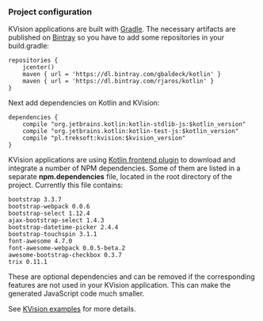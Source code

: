 ### Project configuration

KVision applications are built with [Gradle](https://gradle.org/).
The necessary artifacts are published on [Bintray](https://bintray.com/) so you have to add some repositories in your build.gradle:

    repositories {
        jcenter()
        maven { url = 'https://dl.bintray.com/gbaldeck/kotlin' }
        maven { url = 'https://dl.bintray.com/rjaros/kotlin' }
    }

Next add dependencies on Kotlin and KVision:

    dependencies {
        compile "org.jetbrains.kotlin:kotlin-stdlib-js:$kotlin_version"
        compile "org.jetbrains.kotlin:kotlin-test-js:$kotlin_version"
        compile "pl.treksoft:kvision:$kvision_version"
    }

KVision applications are using [Kotlin frontend plugin](https://github.com/Kotlin/kotlin-frontend-plugin) 
to download and integrate a number of NPM dependencies. Some of them are listed in 
a separate **npm.dependencies** file, located in the root directory of the project. 
Currently this file contains:

    bootstrap 3.3.7
    bootstrap-webpack 0.0.6
    bootstrap-select 1.12.4
    ajax-bootstrap-select 1.4.3
    bootstrap-datetime-picker 2.4.4
    bootstrap-touchspin 3.1.1
    font-awesome 4.7.0
    font-awesome-webpack 0.0.5-beta.2
    awesome-bootstrap-checkbox 0.3.7
    trix 0.11.1

These are optional dependencies and can be removed if the corresponding features are not used in your KVision application.
This can make the generated JavaScript code much smaller.

See [KVision examples](https://github.com/rjaros/kvision-examples) for more details.